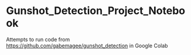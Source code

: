 # Gunshot_Detection_Project_Notebook
Attempts to run code from https://github.com/gabemagee/gunshot_detection in Google Colab 
